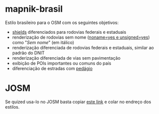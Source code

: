mapnik-brasil
=============

Estilo brasileiro para o OSM com os seguintes objetivos:

* [shields](http://wiki.openstreetmap.org/wiki/Custom_Highway_Shields#Brazil) diferenciados para rodovias federais e estaduais
* renderização de rodovias sem nome ([noname=yes e unsigned=yes](http://wiki.openstreetmap.org/wiki/Proposed_features/Noname)) como "*Sem nome*" (em itálico)
* renderização diferenciada de rodovias federais e estaduais, similar ao padrão do DNIT
* renderização diferenciada de vias sem pavimentação
* exibição de POIs importantes ou comuns do país
* diferenciação de estradas com [pedágio](http://wiki.openstreetmap.org/wiki/Key:toll)


JOSM
============

Se quized usa-lo no JOSM basta copiar [este link](https://github.com/OSMBrasil/mapnik-brasil/archive/master.zip) e colar no endreço dos estilos.

